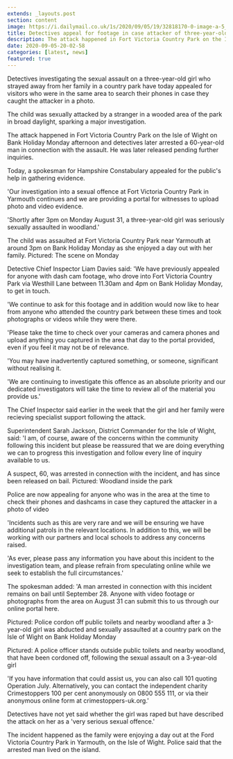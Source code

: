 ```yaml
---
extends: _layouts.post
section: content
image: https://i.dailymail.co.uk/1s/2020/09/05/19/32818170-0-image-a-5_1599331114411.jpg 
title: Detectives appeal for footage in case attacker of three-year-old was captured on dashcams or phones 
description: The attack happened in Fort Victoria Country Park on the Isle of Wight on Bank Holiday Monday. A 60-year-old man was arrested and later released on bail. 
date: 2020-09-05-20-02-58 
categories: [latest, news] 
featured: true 
--- 
```

Detectives investigating the sexual assault on a three-year-old girl who strayed away from her family in a country park have today appealed for visitors who were in the same area to search their phones in case they caught the attacker in a photo.

The child was sexually attacked by a stranger in a wooded area of the park in broad daylight, sparking a major investigation.

The attack happened in Fort Victoria Country Park on the Isle of Wight on Bank Holiday Monday afternoon and detectives later arrested a 60-year-old man in connection with the assault. He was later released pending further inquiries.

Today, a spokesman for Hampshire Constabulary appealed for the public's help in gathering evidence.

'Our investigation into a sexual offence at Fort Victoria Country Park in Yarmouth continues and we are providing a portal for witnesses to upload photo and video evidence.

'Shortly after 3pm on Monday August 31, a three-year-old girl was seriously sexually assaulted in woodland.'

The child was assaulted at Fort Victoria Country Park near Yarmouth at around 3pm on Bank Holiday Monday as she enjoyed a day out with her family. Pictured: The scene on Monday

Detective Chief Inspector Liam Davies said: 'We have previously appealed for anyone with dash cam footage, who drove into Fort Victoria Country Park via Westhill Lane between 11.30am and 4pm on Bank Holiday Monday, to get in touch.

'We continue to ask for this footage and in addition would now like to hear from anyone who attended the country park between these times and took photographs or videos while they were there.

'Please take the time to check over your cameras and camera phones and upload anything you captured in the area that day to the portal provided, even if you feel it may not be of relevance.

'You may have inadvertently captured something, or someone, significant without realising it.

'We are continuing to investigate this offence as an absolute priority and our dedicated investigators will take the time to review all of the material you provide us.'

The Chief Inspector said earlier in the week that the girl and her family were recieving specialist support following the attack.

Superintendent Sarah Jackson, District Commander for the Isle of Wight, said: 'I am, of course, aware of the concerns within the community following this incident but please be reassured that we are doing everything we can to progress this investigation and follow every line of inquiry available to us.

A suspect, 60, was arrested in connection with the incident, and has since been released on bail. Pictured: Woodland inside the park

Police are now appealing for anyone who was in the area at the time to check their phones and dashcams in case they captured the attacker in a photo of video

'Incidents such as this are very rare and we will be ensuring we have additional patrols in the relevant locations. In addition to this, we will be working with our partners and local schools to address any concerns raised.

'As ever, please pass any information you have about this incident to the investigation team, and please refrain from speculating online while we seek to establish the full circumstances.'

The spokesman added: 'A man arrested in connection with this incident remains on bail until September 28. Anyone with video footage or photographs from the area on August 31 can submit this to us through our online portal here.

Pictured: Police cordon off public toilets and nearby woodland after a 3-year-old girl was abducted and sexually assaulted at a country park on the Isle of Wight on Bank Holiday Monday

Pictured: A police officer stands outside public toilets and nearby woodland, that have been cordoned off, following the sexual assault on a 3-year-old girl

'If you have information that could assist us, you can also call 101 quoting Operation July. Alternatively, you can contact the independent charity Crimestoppers 100 per cent anonymously on 0800 555 111, or via their anonymous online form at crimestoppers-uk.org.'

Detectives have not yet said whether the girl was raped but have described the attack on her as a 'very serious sexual offence.'

The incident happened as the family were enjoying a day out at the Ford Victoria Country Park in Yarmouth, on the Isle of Wight. Police said that the arrested man lived on the island.

